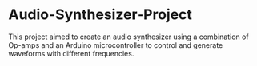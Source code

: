 # Audio-Synthesizer-Project
This project aimed to create an audio synthesizer using a combination of Op-amps and an Arduino microcontroller to control and generate waveforms with different frequencies.
